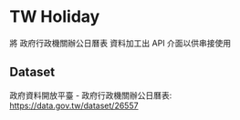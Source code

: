 # TW Holiday

將 政府行政機關辦公日曆表 資料加工出 API 介面以供串接使用

## Dataset

政府資料開放平臺 - 政府行政機關辦公日曆表: https://data.gov.tw/dataset/26557

##
